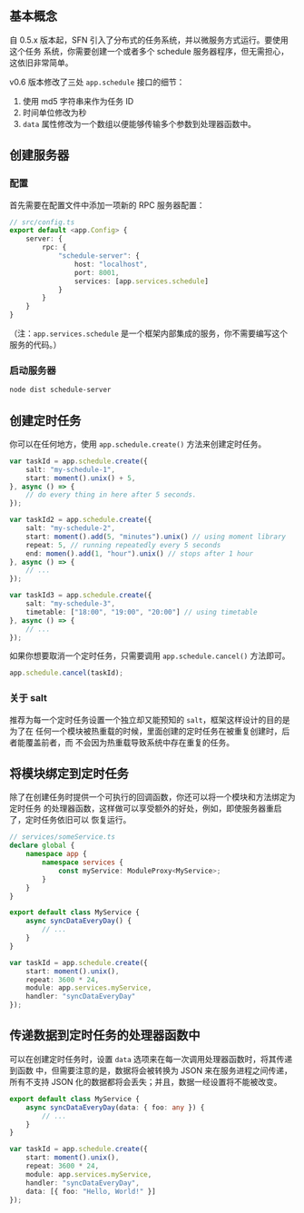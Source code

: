 <!-- title: 定时任务; order: 17 -->
## 基本概念

自 0.5.x 版本起，SFN 引入了分布式的任务系统，并以微服务方式运行。要使用这个任务
系统，你需要创建一个或者多个 schedule 服务器程序，但无需担心，这依旧非常简单。

v0.6 版本修改了三处 `app.schedule` 接口的细节：

1. 使用 md5 字符串来作为任务 ID
2. 时间单位修改为秒
3. `data` 属性修改为一个数组以便能够传输多个参数到处理器函数中。

## 创建服务器

### 配置

首先需要在配置文件中添加一项新的 RPC 服务器配置：

```typescript
// src/config.ts
export default <app.Config> {
    server: {
        rpc: {
            "schedule-server": {
                host: "localhost",
                port: 8001,
                services: [app.services.schedule]
            }
        }
    }
}
```

（注：`app.services.schedule` 是一个框架内部集成的服务，你不需要编写这个服务的代码。）

### 启动服务器

```sh
node dist schedule-server
```

## 创建定时任务

你可以在任何地方，使用 `app.schedule.create()` 方法来创建定时任务。

```typescript
var taskId = app.schedule.create({
    salt: "my-schedule-1",
    start: moment().unix() + 5,
}, async () => {
    // do every thing in here after 5 seconds.
});

var taskId2 = app.schedule.create({
    salt: "my-schedule-2",
    start: moment().add(5, "minutes").unix() // using moment library
    repeat: 5, // running repeatedly every 5 seconds
    end: momen().add(1, "hour").unix() // stops after 1 hour
}, async () => {
    // ...
});

var taskId3 = app.schedule.create({
    salt: "my-schedule-3",
    timetable: ["18:00", "19:00", "20:00"] // using timetable
}, async () => {
    // ...
});
```

如果你想要取消一个定时任务，只需要调用 `app.schedule.cancel()` 方法即可。

```typescript
app.schedule.cancel(taskId);
```

### 关于 salt

推荐为每一个定时任务设置一个独立却又能预知的 `salt`，框架这样设计的目的是为了在
任何一个模块被热重载的时候，里面创建的定时任务在被重复创建时，后者能覆盖前者，而
不会因为热重载导致系统中存在重复的任务。

## 将模块绑定到定时任务

除了在创建任务时提供一个可执行的回调函数，你还可以将一个模块和方法绑定为定时任务
的处理器函数，这样做可以享受额外的好处，例如，即使服务器重启了，定时任务依旧可以
恢复运行。

```typescript
// services/someService.ts
declare global {
    namespace app {
        namespace services {
            const myService: ModuleProxy<MyService>;
        }
    }
}

export default class MyService {
    async syncDataEveryDay() {
        // ...
    }
}

var taskId = app.schedule.create({
    start: moment().unix(),
    repeat: 3600 * 24,
    module: app.services.myService,
    handler: "syncDataEveryDay"
});
```

## 传递数据到定时任务的处理器函数中

可以在创建定时任务时，设置 `data` 选项来在每一次调用处理器函数时，将其传递到函数
中，但需要注意的是，数据将会被转换为 JSON 来在服务进程之间传递，所有不支持 JSON 
化的数据都将会丢失；并且，数据一经设置将不能被改变。

```typescript
export default class MyService {
    async syncDataEveryDay(data: { foo: any }) {
        // ...
    }
}

var taskId = app.schedule.create({
    start: moment().unix(),
    repeat: 3600 * 24,
    module: app.services.myService,
    handler: "syncDataEveryDay",
    data: [{ foo: "Hello, World!" }]
});
```